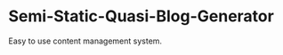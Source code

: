 Semi-Static-Quasi-Blog-Generator
================================

Easy to use content management system.
